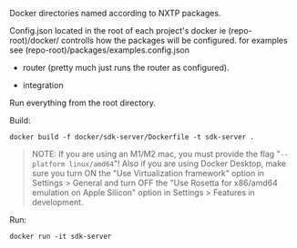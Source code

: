 Docker directories named according to NXTP packages.

Config.json located in the root of each project's docker ie (repo-root)/docker/<nxtp project name> controlls how the packages will be configured. for examples see (repo-root)/packages/examples.config.json

- router (pretty much just runs the router as configured).

- integration

Run everything from the root directory.

Build:

```
docker build -f docker/sdk-server/Dockerfile -t sdk-server .
```

> NOTE: If you are using an M1/M2 mac, you must provide the flag "`--platform linux/amd64`"! Also if you are using Docker Desktop, make sure you turn ON the "Use Virtualization framework" option in Settings > General and turn OFF the "Use Rosetta for x86/amd64 emulation on Apple Silicon" option in Settings > Features in development.

Run:

```
docker run -it sdk-server
```
